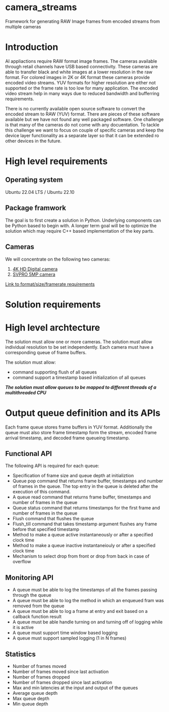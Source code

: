 # camera_streams
Framework for generating RAW Image frames from encoded streams from multiple cameras 

# Introduction
AI appliactions require RAW format image frames. The cameras available through retail channels have USB based connectivity. These cameras are able to transfer black and white images at a lower resolution in the raw format. For colored images in 2K or 4K format these cameras provide encoded video streams. YUV formats for higher resolution are either not supported or the frame rate is too low for many application. The encoded video stream help in many ways due to reduced bandwidth and bufferring requirements.

There is no currently available open source software to convert the encoded stream to RAW (YUV) format. There are pieces of these software available but we have not found any well packaged software. One challenge is that many of the cameras do not come with any docuentation. To tackle this challenge we want to focus on couple of specific cameras and keep the device layer functionality as a separate layer so that it can be extended ro other devices in the future. 

# High level requirements
## Operating system
Ubuntu 22.04 LTS / Ubuntu 22.10

## Package framwork
The goal is to first create a solution in Python. Underlying components can be Python based to begin with. A longer term goal will be to optimize the solution which may require C++ based implementation of the key parts.

## Cameras
We will concentrate on the following two cameras:
1. [4K HD Digital camera](https://www.amazon.com/gp/product/B08F385MPL/ref=ppx_yo_dt_b_search_asin_title?ie=UTF8&psc=1)
2. [SVPRO 5MP camera](https://www.amazon.com/gp/product/B07CBNSXTH/ref=ppx_yo_dt_b_search_asin_title?ie=UTF8&th=1)

[Link to format/size/framerate requirements](https://github.com/anamayasullerey/camera_streams/blob/main/format_requirements.md)

# Solution requirements
# High level archtecture
The solution must allow one or more cameras. The solution must allow individual resolution to be set independently. Each camera must have a corresponding queue of frame buffers. 

The solution must allow:
- command supporting flush of all queues
- command support a timestamp based initialization of all queues

***The solution must allow queues to be mapped to different threads of a multithreaded CPU***

# Output queue definition and its APIs
Each frame queue stores frame buffers in YUV format. Additionally the queue must also store frame timestamp form the stream, encoded frame arrival timestamp, and decoded frame queueing timestamp.

## Functional API
The following API is required for each queue:
- Specification of frame size and queue depth at initializtion
- Queue pop command that returns frame buffer, timestamps and number of frames in the queue. The top entry in the queue is deleted after the execution of this command.
- A queue read command that returns frame buffer, timestamps and number of frames in the queue
- Queue status command that returns timestamps for the first frame and number of frames in the queue
- Flush command that flushes the queue
- Flush_till command that takes timestamp argument flushes any frame before that specified timestamp
- Method to make a queue active instantaneously or after a specified clock time
- Method to make a queue inactive instantaneiouly or after a specified clock time
- Mechanism to select drop from front or drop from back in case of overflow

## Monitoring API
- A queue must be able to log the timestamps of all the frames passing through the queue
- A queue must be able to log the method in which an enqueued fram was removed from the queue
- A queue must be able to log a frame at entry and exit based on a callback function result
- A queue must be able handle turning on and turning off of logging while it is active
- A queue must support time window based logging
- A queue must support sampled logging (1 in N frames)

## Statistics
- Number of frames moved
- Number of frames moved since last activation
- Number of frames dropped
- Number of frames dropped since last activation
- Max and min latencies at the input and output of the queues
- Average queue depth
- Max queue depth
- Min queue depth
